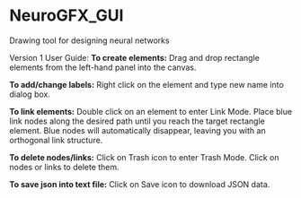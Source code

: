 # NeuroGFX_GUI

Drawing tool for designing neural networks

Version 1 User Guide:
**To create elements:** Drag and drop rectangle elements from the left-hand panel into the canvas.

**To add/change labels:** Right click on the element and type new name into dialog box.

**To link elements:** Double click on an element to enter Link Mode. Place blue link nodes along the desired path until you reach the target rectangle element. Blue nodes will automatically disappear, leaving you with an orthogonal link structure.

**To delete nodes/links:** Click on Trash icon to enter Trash Mode. Click on nodes or links to delete them.

**To save json into text file:** Click on Save icon to download JSON data.
